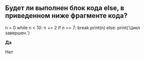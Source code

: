 ## Будет ли выполнен блок кода else, в приведенном ниже фрагменте кода?

n = 0
while n < 10:
    n += 2
    if n == 7:
        break
    print(n)
else:
    print('Цикл завершен.')


**Да**

Нет